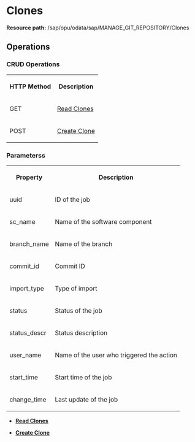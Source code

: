 <!-- loio9cfbb42bb1dd47f99d47490cae727f80 -->

# Clones

**Resource path:** /sap/opu/odata/sap/MANAGE\_GIT\_REPOSITORY/Clones



<a name="loio9cfbb42bb1dd47f99d47490cae727f80__section_zps_1q4_bpb"/>

## Operations



### CRUD Operations

<a name="loio9cfbb42bb1dd47f99d47490cae727f80__table_kdm_fq4_bpb"/>


<table>
<tr>
<th>

HTTP Method



</th>
<th>

Description



</th>
</tr>
<tr>
<td>

GET



</td>
<td>

[Read Clones](Read_Clones_3071eaf.md)



</td>
</tr>
<tr>
<td>

POST



</td>
<td>

[Create Clone](Create_Clone_214a3f1.md)



</td>
</tr>
</table>



### Parameterss

<a name="loio9cfbb42bb1dd47f99d47490cae727f80__table_c3l_hq4_bpb"/>


<table>
<tr>
<th>

Property



</th>
<th>

Description



</th>
</tr>
<tr>
<td>

uuid



</td>
<td>

ID of the job



</td>
</tr>
<tr>
<td>

sc\_name



</td>
<td>

Name of the software component



</td>
</tr>
<tr>
<td>

branch\_name



</td>
<td>

Name of the branch



</td>
</tr>
<tr>
<td>

commit\_id



</td>
<td>

Commit ID



</td>
</tr>
<tr>
<td>

import\_type



</td>
<td>

Type of import



</td>
</tr>
<tr>
<td>

status



</td>
<td>

Status of the job



</td>
</tr>
<tr>
<td>

status\_descr



</td>
<td>

Status description



</td>
</tr>
<tr>
<td>

user\_name



</td>
<td>

Name of the user who triggered the action



</td>
</tr>
<tr>
<td>

start\_time



</td>
<td>

Start time of the job



</td>
</tr>
<tr>
<td>

change\_time



</td>
<td>

Last update of the job



</td>
</tr>
</table>

-   **[Read Clones](Read_Clones_3071eaf.md "")**  

-   **[Create Clone](Create_Clone_214a3f1.md "")**  


